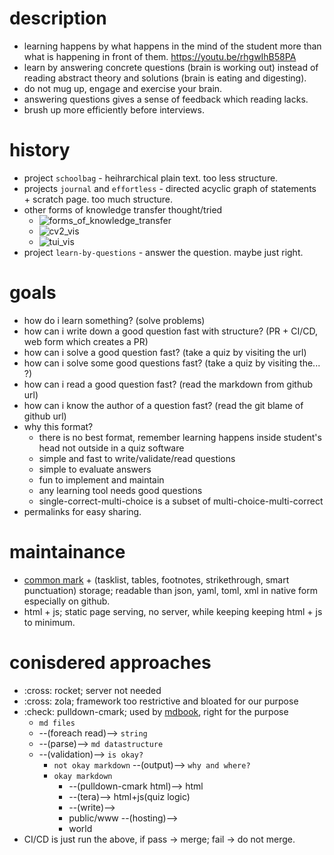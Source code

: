 # description
- learning happens by what happens in the mind of the student more than what is happening in front of them. <https://youtu.be/rhgwIhB58PA>
- learn by answering concrete questions (brain is working out) instead of reading abstract theory and solutions (brain is eating and digesting).
- do not mug up, engage and exercise your brain.
- answering questions gives a sense of feedback which reading lacks.
- brush up more efficiently before interviews.

# history
- project `schoolbag` - heihrarchical plain text. too less structure.
- projects `journal` and `effortless` - directed acyclic graph of statements + scratch page. too much structure.
- other forms of knowledge transfer thought/tried
    - ![forms_of_knowledge_transfer](https://user-images.githubusercontent.com/18350119/177690705-90c4a402-9234-4daf-82b6-38e8867b444e.png)
    - ![cv2_vis](https://user-images.githubusercontent.com/18350119/177690941-96514084-1b95-4462-95bf-45228022fc53.png)
    - ![tui_vis](https://user-images.githubusercontent.com/18350119/177690944-e9c2f2b3-fb56-4613-a72b-f5fd0d1e235a.png)
- project `learn-by-questions` - answer the question. maybe just right.

# goals
- how do i learn something? (solve problems)
- how can i write down a good question fast with structure? (PR + CI/CD, web form which creates a PR)
- how can i solve a good question fast? (take a quiz by visiting the url)
- how can i solve some good questions fast? (take a quiz by visiting the... ?)
- how can i read a good question fast? (read the markdown from github url)
- how can i know the author of a question fast? (read the git blame of github url)
- why this format?
    - there is no best format, remember learning happens inside student's head not outside in a quiz software
    - simple and fast to write/validate/read questions
    - simple to evaluate answers
    - fun to implement and maintain
    - any learning tool needs good questions
    - single-correct-multi-choice is a subset of multi-choice-multi-correct
- permalinks for easy sharing.

# maintainance
- [common mark](https://commonmark.org/) + (tasklist, tables, footnotes, strikethrough, smart punctuation) storage; readable than json, yaml, toml, xml in native form especially on github.
- html + js; static page serving, no server, while keeping keeping html + js to minimum.

# conisdered approaches
- :cross: rocket; server not needed
- :cross: zola; framework too restrictive and bloated for our purpose
- :check: pulldown-cmark; used by [mdbook](https://rust-lang.github.io/mdBook/), right for the purpose
    - `md files`
    - --(foreach read)--> `string`
    - --(parse)--> `md datastructure`
    - --(validation)--> `is okay?`
        - `not okay markdown` --(output)--> `why and where?`
        - `okay markdown`
            - --(pulldown-cmark html)--> html
            - --(tera)--> html+js(quiz logic)
            - --(write)-->
            - public/www --(hosting)-->
            - world
- CI/CD is just run the above, if pass -> merge; fail -> do not merge.
